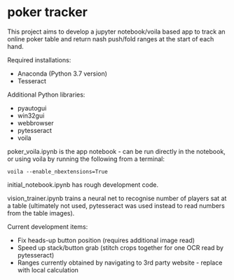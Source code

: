 # poker tracker

This project aims to develop a jupyter notebook/voila based app to track an online poker table and return nash push/fold ranges at the start of each hand.

Required installations:
- Anaconda (Python 3.7 version)
- Tesseract

Additional Python libraries:
- pyautogui
- win32gui
- webbrowser
- pytesseract
- voila

poker_voila.ipynb is the app notebook - can be run directly in the notebook, or using voila by running the following from a terminal:

<pre><code>voila --enable_nbextensions=True</code></pre>

initial_notebook.ipynb has rough development code.

vision_trainer.ipynb trains a neural net to recognise number of players sat at a table (ultimately not used, pytesseract was used instead to read numbers from the table images).

Current development items:
- Fix heads-up button position (requires additional image read)
- Speed up stack/button grab (stitch crops together for one OCR read by pytesseract)
- Ranges currently obtained by navigating to 3rd party website - replace with local calculation
